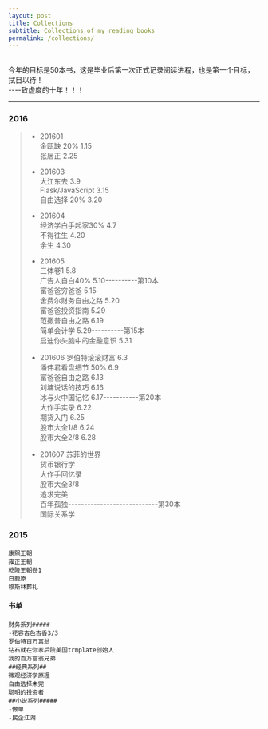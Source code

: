 ```yaml
---
layout: post
title: Collections
subtitle: Collections of my reading books
permalink: /collections/
---
```


<!--
<header class="intro-header" style="background-image: url('{{ site.baseurl }}/{% if page.header-img %}{{ page.header-img }}{% else %}{{ site.header-img }}{% endif %}')">
    <div class="container">
        <div class="row">
            <div class="col-lg-8 col-lg-offset-2 col-md-10 col-md-offset-1 ">
                <div class="site-heading">
                    <span class="subheading">
-->

<br>今年的目标是50本书，这是毕业后第一次正式记录阅读进程，也是第一个目标，拭目以待！<br>
----致虚度的十年！！！</span>

<hr>
<!--
<div id="times_container"  class="zebra" style="font-size:24px;text-align:center;color:#8A2BE2;font-family: 'Wire One', arial, serif; ">
         <span id="times_day"> </span>天
                                          <span id="times_hour"> </span>时
                                          <span id="times_minute"> </span>分
                                          <span id="second"> </span>秒
</div>
-->
                </div>
            </div>
        </div>
    </div>
</header>

### 2016   

> - 201601  
>    金瓯缺     20%     1.15  
>    张居正             2.25  
> - 201603  
>    大江东去           3.9  
>    Flask/JavaScript   3.15  
>    自由选择 20%       3.20  
> - 201604  
>    经济学白手起家30%      4.7  
>    不得往生               4.20  
>    余生                   4.30  
>    
> -  201605  
>    三体卷1                5.8  
>    广告人自白40%          5.10----------第10本  
>    富爸爸穷爸爸           5.15  
>    舍费尔财务自由之路     5.20  
>    富爸爸投资指南         5.29  
>    范撒普自由之路         6.19  
>    简单会计学             5.29----------第15本  
>    启迪你头脑中的金融意识 5.31  
>    
> -  201606
>    罗伯特滚滚财富        6.3  
>    潘伟君看盘细节 50%    6.9  
>    富爸爸自由之路        6.13  
>    刘墉说话的技巧        6.16  
>    冰与火中国记忆        6.17-----------第20本  
>    大作手实录            6.22  
>    期货入门              6.25  
>    股市大全1/8           6.24  
>    股市大全2/8           6.28  
>    
> -  201607
    苏菲的世界  
    货币银行学  
    大作手回忆录  
    股市大全3/8  
    追求完美    
    百年孤独----------------------------第30本  
    国际关系学   

### 2015  

    康熙王朝  
    雍正王朝
    乾隆王朝卷1
    白鹿原
    穆斯林葬礼


#### 书单
    财务系列#####
    -花容古色古香3/3
    罗伯特百万富翁
    钻石就在你家后院美国trmplate创始人
    我的百万富翁兄弟
    ##经典系列##
    微观经济学原理
    自由选择未完
    聪明的投资者
    ##小说系列#####
    -做单
    -民企江湖


